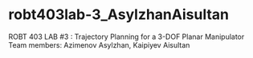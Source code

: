 # robt403lab-3_AsylzhanAisultan
ROBT 403 LAB #3 : Trajectory Planning for a 3-DOF Planar Manipulator
Team members: Azimenov Asylzhan, Kaipiyev Aisultan
